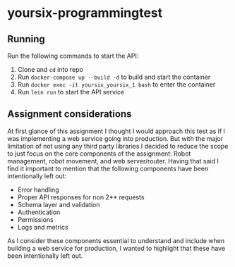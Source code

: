 # yoursix-programmingtest

## Running
Run the following commands to start the API:
1. Clone and `cd` into repo
2. Run `docker-compose up --build -d` to build and start the container
3. Run `docker exec -it yoursix_yoursix_1 bash` to enter the container
4. Run `lein run` to start the API service

## Assignment considerations
At first glance of this assignment I thought I would approach this test as if I was implementing a web service going into production. But with the major limitation of not using any third party libraries I decided to reduce the scope to just focus on the core components of the assignment: Robot management, robot movement, and web server/router. Having that said I find it important to mention that the following components have been intentionally left out:

 - Error handling
 - Proper API responses for non 2** requests
 - Schema layer and validation
 - Authentication
 - Permissions
 - Logs and metrics

As I consider these components essential to understand and include when building a web service for production, I wanted to highlight that these have been intentionally left out.
